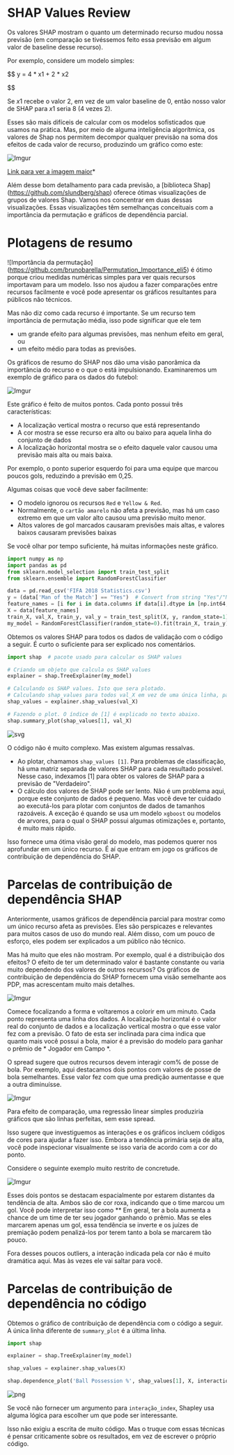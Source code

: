 # SHAP Values Review

Os valores SHAP mostram o quanto um determinado recurso mudou nossa previsão (em comparação se tivéssemos feito essa previsão em algum valor de baseline desse recurso).

Por exemplo, considere um modelo simples:

$$
y = 4 * x1 + 2 * x2

$$


Se $x1$ recebe o valor 2, em vez de um valor baseline de 0, então nosso valor de SHAP para $x1$ seria 8 (4 vezes 2).

Esses são mais difíceis de calcular com os modelos sofisticados que usamos na prática. Mas, por meio de alguma inteligência algorítmica, os valores de Shap nos permitem decompor qualquer previsão na soma dos efeitos de cada valor de recurso, produzindo um gráfico como este:

![Imgur](https://i.imgur.com/JVD2U7k.png)

[Link para ver a imagem maior](https://i.imgur.com/JVD2U7k.png)*

Além desse bom detalhamento para cada previsão, a [biblioteca Shap] (https://github.com/slundberg/shap) oferece ótimas visualizações de grupos de valores Shap. Vamos nos concentrar em duas dessas visualizações. Essas visualizações têm semelhanças conceituais com a importância da permutação e gráficos de dependência parcial.

# Plotagens de resumo

![Importância da permutação] (https://github.com/brunobarella/Permutation_Importance_eli5) é ótimo porque criou medidas numéricas simples para ver quais recursos importavam para um modelo. Isso nos ajudou a fazer comparações entre recursos facilmente e você pode apresentar os gráficos resultantes para públicos não técnicos.

Mas não diz como cada recurso é importante. Se um recurso tem importância de permutação média, isso pode significar que ele tem

- um grande efeito para algumas previsões, mas nenhum efeito em geral, ou
- um efeito médio para todas as previsões.

Os gráficos de resumo do SHAP nos dão uma visão panorâmica da importância do recurso e o que o está impulsionando. Examinaremos um exemplo de gráfico para os dados do futebol:

![Imgur](https://i.imgur.com/Ew9X3su.png)

Este gráfico é feito de muitos pontos. Cada ponto possui três características:

- A localização vertical mostra o recurso que está representando
- A cor mostra se esse recurso era alto ou baixo para aquela linha do conjunto de dados
- A localização horizontal mostra se o efeito daquele valor causou uma previsão mais alta ou mais baixa.

Por exemplo, o ponto superior esquerdo foi para uma equipe que marcou poucos gols, reduzindo a previsão em 0,25.

Algumas coisas que você deve saber facilmente:

- O modelo ignorou os recursos `Red` e `Yellow & Red`.
- Normalmente, o `cartão amarelo` não afeta a previsão, mas há um caso extremo em que um valor alto causou uma previsão muito menor.
- Altos valores de gol marcados causaram previsões mais altas, e valores baixos causaram previsões baixas

Se você olhar por tempo suficiente, há muitas informações neste gráfico.

```python
import numpy as np
import pandas as pd
from sklearn.model_selection import train_test_split
from sklearn.ensemble import RandomForestClassifier

data = pd.read_csv('FIFA 2018 Statistics.csv')
y = (data['Man of the Match'] == "Yes")  # Convert from string "Yes"/"No" to binary
feature_names = [i for i in data.columns if data[i].dtype in [np.int64, np.int64]]
X = data[feature_names]
train_X, val_X, train_y, val_y = train_test_split(X, y, random_state=1)
my_model = RandomForestClassifier(random_state=0).fit(train_X, train_y)
```

Obtemos os valores SHAP para todos os dados de validação com o código a seguir. É curto o suficiente para ser explicado nos comentários.

```python
import shap  # pacote usado para calcular os SHAP values

# Criando um objeto que calcula os SHAP values
explainer = shap.TreeExplainer(my_model)

# Calculando os SHAP values. Isto que sera plotado.
# Calculando shap_values para todos val_X em vez de uma única linha, para ter mais dados para o gráfico.
shap_values = explainer.shap_values(val_X)

# Fazendo o plot. O índice de [1] é explicado no texto abaixo.
shap.summary_plot(shap_values[1], val_X)
```

![svg](advanced-uses-of-shap-values_files/advanced-uses-of-shap-values_3_0.svg)

O código não é muito complexo. Mas existem algumas ressalvas.

- Ao plotar, chamamos `shap_values [1]`. Para problemas de classificação, há uma matriz separada de valores SHAP para cada resultado possível. Nesse caso, indexamos [1] para obter os valores de SHAP para a previsão de "Verdadeiro".
- O cálculo dos valores de SHAP pode ser lento. Não é um problema aqui, porque este conjunto de dados é pequeno. Mas você deve ter cuidado ao executá-los para plotar com conjuntos de dados de tamanhos razoáveis. A exceção é quando se usa um modelo `xgboost` ou modelos de arvores, para o qual o SHAP possui algumas otimizações e, portanto, é muito mais rápido.

Isso fornece uma ótima visão geral do modelo, mas podemos querer nos aprofundar em um único recurso. É aí que entram em jogo os gráficos de contribuição de dependência do SHAP.

# Parcelas de contribuição de dependência SHAP

Anteriormente, usamos gráficos de dependência parcial para mostrar como um único recurso afeta as previsões. Eles são perspicazes e relevantes para muitos casos de uso do mundo real. Além disso, com um pouco de esforço, eles podem ser explicados a um público não técnico.

Mas há muito que eles não mostram. Por exemplo, qual é a distribuição dos efeitos? O efeito de ter um determinado valor é bastante constante ou varia muito dependendo dos valores de outros recursos? Os gráficos de contribuição de dependência do SHAP fornecem uma visão semelhante aos PDP, mas acrescentam muito mais detalhes.

![Imgur](https://i.imgur.com/uQ2JmBm.png)

Comece focalizando a forma e voltaremos a colorir em um minuto. Cada ponto representa uma linha dos dados. A localização horizontal é o valor real do conjunto de dados e a localização vertical mostra o que esse valor fez com a previsão. O fato de esta ser inclinada para cima indica que quanto mais você possui a bola, maior é a previsão do modelo para ganhar o prêmio de * Jogador em Campo *.

O spread sugere que outros recursos devem interagir com% de posse de bola. Por exemplo, aqui destacamos dois pontos com valores de posse de bola semelhantes. Esse valor fez com que uma predição aumentasse e que a outra diminuísse.

![Imgur](https://i.imgur.com/tFzp6jc.png)

Para efeito de comparação, uma regressão linear simples produziria gráficos que são linhas perfeitas, sem esse spread.

Isso sugere que investiguemos as interações e os gráficos incluem códigos de cores para ajudar a fazer isso. Embora a tendência primária seja de alta, você pode inspecionar visualmente se isso varia de acordo com a cor do ponto.

Considere o seguinte exemplo muito restrito de concretude.

![Imgur](https://i.imgur.com/NVB3eNW.png)

Esses dois pontos se destacam espacialmente por estarem distantes da tendência de alta. Ambos são de cor roxa, indicando que o time marcou um gol. Você pode interpretar isso como ** Em geral, ter a bola aumenta a chance de um time de ter seu jogador ganhando o prêmio. Mas se eles marcarem apenas um gol, essa tendência se inverte e os juízes de premiação podem penalizá-los por terem tanto a bola se marcarem tão pouco.

Fora desses poucos outliers, a interação indicada pela cor não é muito dramática aqui. Mas às vezes ele vai saltar para você.

# Parcelas de contribuição de dependência no código

Obtemos o gráfico de contribuição de dependência com o código a seguir. A única linha diferente de `summary_plot` é a última linha.

```python
import shap  

explainer = shap.TreeExplainer(my_model)

shap_values = explainer.shap_values(X)

shap.dependence_plot('Ball Possession %', shap_values[1], X, interaction_index="Goal Scored")
```

![png](advanced-uses-of-shap-values_files/advanced-uses-of-shap-values_5_0.png)

Se você não fornecer um argumento para `interação_index`, Shapley usa alguma lógica para escolher um que pode ser interessante.

Isso não exigiu a escrita de muito código. Mas o truque com essas técnicas é pensar criticamente sobre os resultados, em vez de escrever o próprio código.
